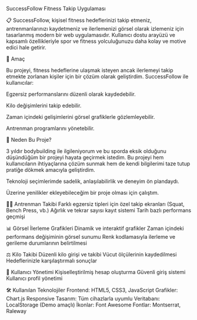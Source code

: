 SuccessFollow Fitness Takip Uygulaması

📋
SuccessFollow, kişisel fitness hedeflerinizi takip etmeniz, antrenmanlarınızı kaydetmeniz ve ilerlemenizi görsel olarak izlemeniz için tasarlanmış modern bir web uygulamasıdır. Kullanıcı dostu arayüzü ve kapsamlı özellikleriyle spor ve fitness yolculuğunuzu daha kolay ve motive edici hale getirir.

🌟 Amaç

Bu projeyi, fitness hedeflerine ulaşmak isteyen ancak ilerlemeyi takip etmekte zorlanan kişiler için bir çözüm olarak geliştirdim. SuccessFollow ile kullanıcılar:

Egzersiz performanslarını düzenli olarak kaydedebilir.

Kilo değişimlerini takip edebilir.

Zaman içindeki gelişimlerini görsel grafiklerle gözlemleyebilir.

Antrenman programlarını yönetebilir.

💪 Neden Bu Proje?

3 yıldır bodybuilding ile ilgileniyorum ve bu sporda eksik olduğunu düşündüğüm bir projeyi hayata geçirmek istedim. Bu projeyi hem kullanıcıların ihtiyaçlarına çözüm sunmak hem de kendi bilgilerimi taze tutup pratiğe dökmek amacıyla geliştirdim.


Teknoloji seçimlerimde sadelik, anlaşılabilirlik ve deneyim ön plandaydı.

Üzerine yenilikler ekleyebileceğim bir proje olması için çalıştım.

🏋️‍♂️ Antrenman Takibi
Farklı egzersiz tipleri için özel takip ekranları (Squat, Bench Press, vb.)
Ağırlık ve tekrar sayısı kayıt sistemi
Tarih bazlı performans geçmişi

📊 Görsel İlerleme Grafikleri
Dinamik ve interaktif grafikler
Zaman içindeki performans değişiminin görsel sunumu
Renk kodlamasıyla ilerleme ve gerileme durumlarının belirtilmesi

⚖️ Kilo Takibi
Düzenli kilo girişi ve takibi
Vücut ölçülerinin kaydedilmesi
Hedeflerinizle karşılaştırmalı sonuçlar

👤 Kullanıcı Yönetimi
Kişiselleştirilmiş hesap oluşturma
Güvenli giriş sistemi
Kullanıcı profil yönetimi

🛠️ Kullanılan Teknolojiler
Frontend: HTML5, CSS3, JavaScript
Grafikler: Chart.js
Responsive Tasarım: Tüm cihazlarla uyumlu
Veritabanı: LocalStorage (Demo amaçlı)
İkonlar: Font Awesome
Fontlar: Montserrat, Raleway


